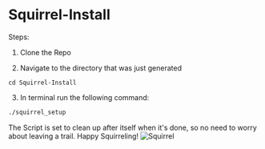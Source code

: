 # Squirrel-Install

Steps:

1. Clone the Repo
 
2. Navigate to the directory that was just generated
```
cd Squirrel-Install
```
3. In terminal run the following command:
```bash
./squirrel_setup
```

The Script is set to clean up after itself when it's done, so no need to worry about leaving a trail. Happy Squirreling!
![Squirrel](https://webtoolfeed.files.wordpress.com/2012/04/cute-squirrel-l1.jpg)
